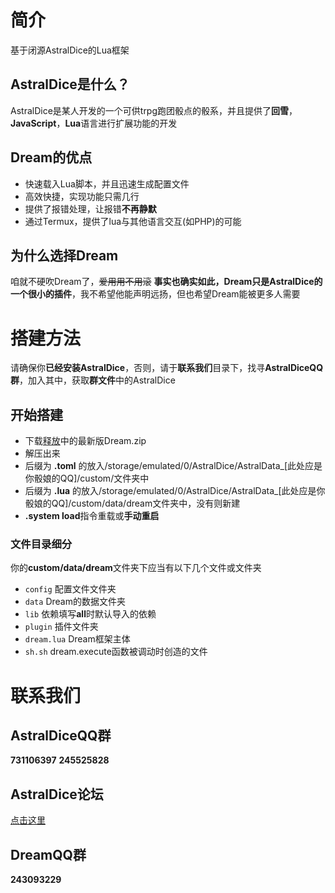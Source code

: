 # 简介
基于闭源AstralDice的Lua框架
## AstralDice是什么？
AstralDice是某人开发的一个可供trpg跑团骰点的骰系，并且提供了**回雪**，**JavaScript**，**Lua**语言进行扩展功能的开发
## Dream的优点
 - 快速载入Lua脚本，并且迅速生成配置文件
 - 高效快捷，实现功能只需几行
 - 提供了报错处理，让报错**不再静默**
 - 通过Termux，提供了lua与其他语言交互(如PHP)的可能
## 为什么选择Dream
咱就不硬吹Dream了，~~爱用用不用滚~~
**事实也确实如此，Dream只是AstralDice的一个很小的插件**，我不希望他能声明远扬，但也希望Dream能被更多人需要
# 搭建方法
请确保你**已经安装AstralDice**，否则，请于**联系我们**目录下，找寻**AstralDiceQQ群**，加入其中，获取**群文件**中的AstralDice
## 开始搭建
  - 下载[释放](https://github.com/zmsv/Dream/releases/)中的最新版Dream.zip
  - 解压出来
  - 后缀为 **.toml** 的放入/storage/emulated/0/AstralDice/AstralData_[此处应是你骰娘的QQ]/custom/文件夹中
  - 后缀为 **.lua** 的放入/storage/emulated/0/AstralDice/AstralData_[此处应是你骰娘的QQ]/custom/data/dream文件夹中，没有则新建
  - **.system load**指令重载或**手动重启**
### 文件目录细分
你的**custom/data/dream**文件夹下应当有以下几个文件或文件夹
  - `config`  配置文件文件夹
  - `data`    Dream的数据文件夹
  - `lib`     依赖填写**all**时默认导入的依赖
  - `plugin` 插件文件夹
  - `dream.lua` Dream框架主体
  - `sh.sh`    dream.execute函数被调动时创造的文件
# 联系我们
## AstralDiceQQ群
**731106397**
**245525828**
## AstralDice论坛
[点击这里](https://astral.snoweven.com/)
## DreamQQ群
**243093229**
